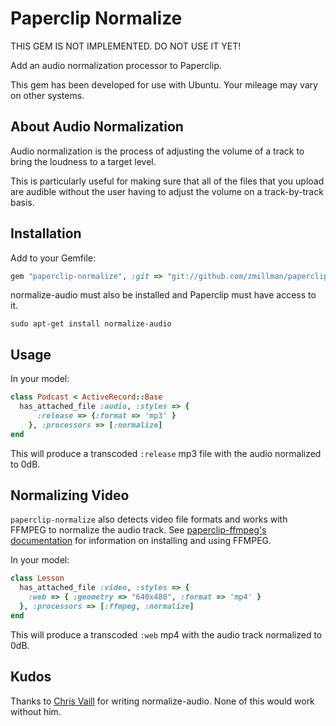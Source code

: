 # Paperclip Normalize #

THIS GEM IS NOT IMPLEMENTED. DO NOT USE IT YET!

Add an audio normalization processor to Paperclip.

This gem has been developed for use with Ubuntu. Your mileage may vary on other systems.

## About Audio Normalization ##

Audio normalization is the process of adjusting the volume of a track to bring the loudness to a target level.

This is particularly useful for making sure that all of the files that you upload are audible without the user having to adjust the volume on a track-by-track basis.

## Installation ##

Add to your Gemfile:

  ```ruby
  gem "paperclip-normalize", :git => "git://github.com/zmillman/paperclip-normalize.git"
  ```
  
normalize-audio must also be installed and Paperclip must have access to it.

  ```
  sudo apt-get install normalize-audio
  ```

## Usage ##

In your model:

  ```ruby
  class Podcast < ActiveRecord::Base
    has_attached_file :audio, :styles => {
        :release => {:format => 'mp3' }
      }, :processors => [:normalize]
  end
  ```

This will produce a transcoded `:release` mp3 file with the audio normalized to 0dB.

## Normalizing Video ##

`paperclip-normalize` also detects video file formats and works with FFMPEG to normalize the audio track. See [paperclip-ffmpeg's documentation](https://github.com/owahab/paperclip-ffmpeg) for information on installing and using FFMPEG.

In your model:

  ```ruby
  class Lesson
    has_attached_file :video, :styles => {
      :web => { :geometry => "640x480", :format => 'mp4' }
    }, :processors => [:ffmpeg, :normalize]
  end
  ```

This will produce a transcoded `:web` mp4 with the audio track normalized to 0dB.

## Kudos ##

Thanks to [Chris Vaill](http://normalize.nongnu.org/README.html) for writing normalize-audio. None of this would work without him.